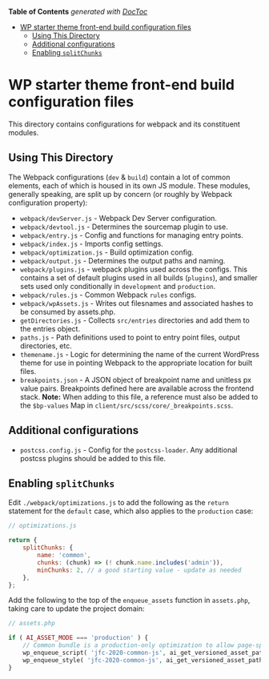 <!-- START doctoc generated TOC please keep comment here to allow auto update -->
<!-- DON'T EDIT THIS SECTION, INSTEAD RE-RUN doctoc TO UPDATE -->
**Table of Contents**  *generated with [DocToc](https://github.com/thlorenz/doctoc)*

- [WP starter theme front-end build configuration files](#jfc-2020-front-end-build-configuration-files)
  - [Using This Directory](#using-this-directory)
  - [Additional configurations](#additional-configurations)
  - [Enabling `splitChunks`](#enabling-splitchunks)

<!-- END doctoc generated TOC please keep comment here to allow auto update -->

# WP starter theme front-end build configuration files

This directory contains configurations for webpack and its constituent modules.

## Using This Directory

The Webpack configurations (`dev` & `build`) contain a lot of common elements, each of which is housed in its own JS module. These modules, generally speaking, are split up by concern (or roughly by Webpack configuration property):

* `webpack/devServer.js` - Webpack Dev Server configuration.
* `webpack/devtool.js` - Determines the sourcemap plugin to use.
* `webpack/entry.js` - Config and functions for managing entry points.
* `webpack/index.js` - Imports config settings.
* `webpack/optimization.js` - Build optimization config.
* `webpack/output.js` - Determines the output paths and naming.
* `webpack/plugins.js` - webpack plugins used across the configs. This contains a set of default plugins used in all builds (`plugins`), and smaller sets used only conditionally in `development` and `production`.
* `webpack/rules.js` - Common Webpack `rules` configs.
* `webpack/wpAssets.js` - Writes out filesnames and associated hashes to be consumed by assets.php.
* `getDirectories.js` - Collects `src/entries` directories and add them to the entries object.
* `paths.js` - Path definitions used to point to entry point files, output directories, etc.
* `themename.js` - Logic for determining the name of the current WordPress theme for use in pointing Webpack to the appropriate location for built files.
* `breakpoints.json` - A JSON object of breakpoint name and unitless px value pairs. Breakpoints defined here are available across the frontend stack. **Note:** When adding to this file, a reference must also be added to the `$bp-values` Map in `client/src/scss/core/_breakpoints.scss`.

## Additional configurations

* `postcss.config.js` - Config for the `postcss-loader`. Any additional postcss plugins should be added to this file.

## Enabling `splitChunks`

Edit `./webpack/optimizations.js` to add the following as the `return` statement for the `default` case, which also applies to the `production` case:

```js
// optimizations.js

return {
	splitChunks: {
		name: 'common',
		chunks: (chunk) => (! chunk.name.includes('admin')),
		minChunks: 2, // a good starting value - update as needed
	},
};
```


Add the following to the top of the `enqueue_assets` function in `assets.php`, taking care to update the project domain:

```php
// assets.php

if ( AI_ASSET_MODE === 'production' ) {
	// Common bundle is a production-only optimization to allow page-specific entry points to hot reload properly.
	wp_enqueue_script( 'jfc-2020-common-js', ai_get_versioned_asset_path( 'common.js' ), [ 'jquery' ], '1.0', true );
	wp_enqueue_style( 'jfc-2020-common-js', ai_get_versioned_asset_path( 'common.css' ), [], '1.0' );
}
```
